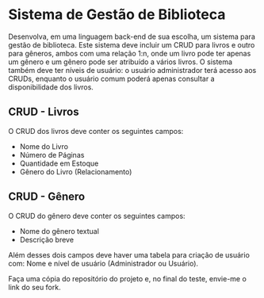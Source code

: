 # Sistema de Gestão de Biblioteca

Desenvolva, em uma linguagem back-end de sua escolha, um sistema para gestão de biblioteca. Este sistema deve incluir um CRUD para livros e outro para gêneros, ambos com uma relação 1:n, onde um livro pode ter apenas um gênero e um gênero pode ser atribuído a vários livros. O sistema também deve ter níveis de usuário: o usuário administrador terá acesso aos CRUDs, enquanto o usuário comum poderá apenas consultar a disponibilidade dos livros.

## CRUD - Livros

O CRUD dos livros deve conter os seguintes campos:

- Nome do Livro
- Número de Páginas
- Quantidade em Estoque
- Gênero do Livro (Relacionamento)

## CRUD - Gênero

O CRUD do gênero deve conter os seguintes campos:

- Nome do gênero textual
- Descrição breve

Além desses dois campos deve haver uma tabela para criação de usuário com: Nome e nível de usuário (Administrador ou Usuário).

Faça uma cópia do repositório do projeto e, no final do teste, envie-me o link do seu fork.
